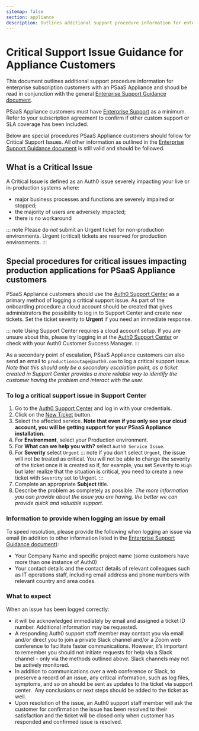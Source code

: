 ```yaml
---
sitemap: false
section: appliance
description: Outlines additional support procedure information for enterprise subscription customers with an Auth0 PSaaS Appliance.
---
```


# Critical Support Issue Guidance for Appliance Customers

This document outlines additional support procedure information for enterprise subscription customers with an PSaaS Appliance and shoud be read in conjunction with the general [Enterprise Support Guidance document](/onboarding/enterprise-support).

PSaaS Appliance customers must have [Enterprise Support](/onboarding/enterprise-support#premium-enterprise-support) as a minimum. Refer to your subscription agreement to confirm if other custom support or SLA coverage has been included.

Below are special procedures PSaaS Appliance customers should follow for Critical Support Issues.  All other information as outlined in the [Enterprise Support Guidance document](/onboarding/enterprise-support) is still valid and should be followed.

## What is a Critical Issue

A Critical Issue is defined as an Auth0 issue severely impacting your live or in-production systems where:

- major business processes and functions are severely impaired or stopped;
- the majority of users are adversely impacted;
- there is no workaround

::: note
Please do *not* submit an Urgent ticket for non-production environments. Urgent (critical) tickets are reserved for production environments.
:::

## Special procedures for critical issues impacting production applications for PSaaS Appliance customers

PSaaS Appliance customers should use the [Auth0 Support Center](${env.DOMAIN_URL_SUPPORT}) as a primary method of logging a critical support issue. As part of the onboarding procedure a cloud account should be created that gives administrators the possibility to log in to Support Center and create new tickets. Set the ticket severity to **Urgent** if you need an immediate response.

::: note
Using Support Center requires a cloud account setup. If you are unsure about this, please try logging in at the [Auth0 Support Center](${env.DOMAIN_URL_SUPPORT}) or check with your Auth0 Customer Success Manager.
:::

As a secondary point of escalation, PSaaS Appliance customers can also send an email to `productionoutage@auth0.com` to log a critical support issue. *Note that this should only be a secondary escalation point, as a ticket created in Support Center provides a more reliable way to identify the customer having the problem and interact with the user.*

### To log a critical support issue in Support Center

1. Go to the [Auth0 Support Center](${env.DOMAIN_URL_SUPPORT}) and log in with your credentials.
2. Click on the [New Ticket](${env.DOMAIN_URL_SUPPORT}/tickets/new) button.
3. Select the affected service. **Note that even if you only see your cloud account, you will be getting support for your PSaaS Appliance installation.**
4. For **Environment**, select your Production environment.
5. For **What can we help you with?** select `Auth0 Service Issue`.
6. For **Severity** select `Urgent`
  ::: note
  If you don't select `Urgent`, the issue will not be treated as critical. You will not be able to change the severity of the ticket once it is created so if, for example, you set Severity to `High` but later realize that the situation is critical, you need to create a new ticket with `Severity` set to Urgent.
  :::
7. Complete an appropriate **Subject** title.
8. Describe the problem as completely as possible. *The more information you can provide about the issue you are having, the better we can provide quick and valuable support.*

### Information to provide when logging an issue by email

To speed resolution, please provide the following when logging an issue via email (in addition to other information listed in the [Enterprise Support Guidance document](/onboarding/enterprise-support)):

* Your Company Name and specific project name (some customers have more than one instance of Auth0)
* Your contact details and the contact details of relevant colleagues such as IT operations staff, including email address and phone numbers with relevant country and area codes.

### What to expect

When an issue has been logged correctly:

* it will be acknowledged immediately by email and assigned a ticket ID number. Additional information may be requested.
* A responding Auth0 support staff member may contact you via email and/or direct you to join a private Slack channel and/or a Zoom web conference to facilitate faster communications.  However, it’s important to remember you should not initiate requests for help via a Slack channel - only via the methods outlined above. Slack channels may not be actively monitored.
* In addition to communications over a web conference or Slack, to preserve a record of an issue, any critical information, such as log files, symptoms, and so on should be sent as updates to the ticket via support center.  Any conclusions or next steps should be added to the ticket as well.
* Upon resolution of the issue, an Auth0 support staff member will ask the customer for confirmation the issue has been resolved to their satisfaction and the ticket will be closed only when customer has responded and confirmed issue is resolved.
